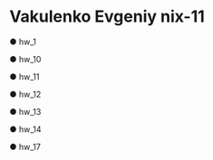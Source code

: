 # Vakulenko Evgeniy nix-11

  ● hw_1
  
  ● hw_10
  
  ● hw_11

  ● hw_12

  ● hw_13

  ● hw_14

  ● hw_17
  